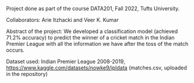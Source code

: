 Project done as part of the course DATA201, Fall 2022, Tufts University.

Collaborators: Arie Itzhacki and Veer K. Kumar


Abstract of the project:
We developed a classification model (achieved 71.2% accuracy) to predict the winner of a cricket match in the Indian Premier League with all the information we have after the toss of the match occurs.


Dataset used: Indian Premier League 2008-2019, https://www.kaggle.com/datasets/nowke9/ipldata (matches.csv, uploaded in the repository)


